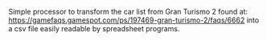 Simple processor to transform the car list from Gran Turismo 2 found at: https://gamefaqs.gamespot.com/ps/197469-gran-turismo-2/faqs/6662 into a csv file easily readable by spreadsheet programs.